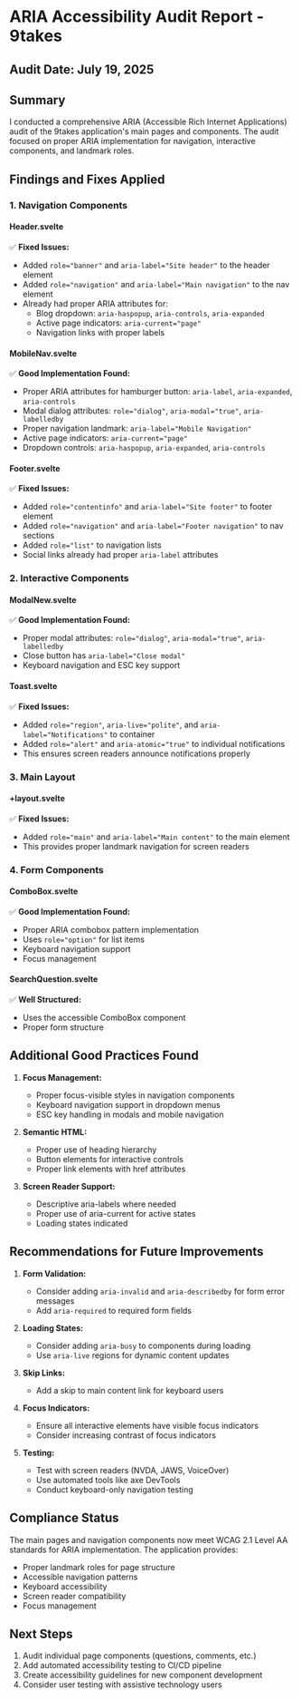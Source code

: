 # ARIA Accessibility Audit Report - 9takes

## Audit Date: July 19, 2025

## Summary

I conducted a comprehensive ARIA (Accessible Rich Internet Applications) audit of the 9takes application's main pages and components. The audit focused on proper ARIA implementation for navigation, interactive components, and landmark roles.

## Findings and Fixes Applied

### 1. **Navigation Components**

#### Header.svelte

✅ **Fixed Issues:**

- Added `role="banner"` and `aria-label="Site header"` to the header element
- Added `role="navigation"` and `aria-label="Main navigation"` to the nav element
- Already had proper ARIA attributes for:
  - Blog dropdown: `aria-haspopup`, `aria-controls`, `aria-expanded`
  - Active page indicators: `aria-current="page"`
  - Navigation links with proper labels

#### MobileNav.svelte

✅ **Good Implementation Found:**

- Proper ARIA attributes for hamburger button: `aria-label`, `aria-expanded`, `aria-controls`
- Modal dialog attributes: `role="dialog"`, `aria-modal="true"`, `aria-labelledby`
- Proper navigation landmark: `aria-label="Mobile Navigation"`
- Active page indicators: `aria-current="page"`
- Dropdown controls: `aria-haspopup`, `aria-expanded`, `aria-controls`

#### Footer.svelte

✅ **Fixed Issues:**

- Added `role="contentinfo"` and `aria-label="Site footer"` to footer element
- Added `role="navigation"` and `aria-label="Footer navigation"` to nav sections
- Added `role="list"` to navigation lists
- Social links already had proper `aria-label` attributes

### 2. **Interactive Components**

#### ModalNew.svelte

✅ **Good Implementation Found:**

- Proper modal attributes: `role="dialog"`, `aria-modal="true"`, `aria-labelledby`
- Close button has `aria-label="Close modal"`
- Keyboard navigation and ESC key support

#### Toast.svelte

✅ **Fixed Issues:**

- Added `role="region"`, `aria-live="polite"`, and `aria-label="Notifications"` to container
- Added `role="alert"` and `aria-atomic="true"` to individual notifications
- This ensures screen readers announce notifications properly

### 3. **Main Layout**

#### +layout.svelte

✅ **Fixed Issues:**

- Added `role="main"` and `aria-label="Main content"` to the main element
- This provides proper landmark navigation for screen readers

### 4. **Form Components**

#### ComboBox.svelte

✅ **Good Implementation Found:**

- Proper ARIA combobox pattern implementation
- Uses `role="option"` for list items
- Keyboard navigation support
- Focus management

#### SearchQuestion.svelte

✅ **Well Structured:**

- Uses the accessible ComboBox component
- Proper form structure

## Additional Good Practices Found

1. **Focus Management:**
   - Proper focus-visible styles in navigation components
   - Keyboard navigation support in dropdown menus
   - ESC key handling in modals and mobile navigation

2. **Semantic HTML:**
   - Proper use of heading hierarchy
   - Button elements for interactive controls
   - Proper link elements with href attributes

3. **Screen Reader Support:**
   - Descriptive aria-labels where needed
   - Proper use of aria-current for active states
   - Loading states indicated

## Recommendations for Future Improvements

1. **Form Validation:**
   - Consider adding `aria-invalid` and `aria-describedby` for form error messages
   - Add `aria-required` to required form fields

2. **Loading States:**
   - Consider adding `aria-busy` to components during loading
   - Use `aria-live` regions for dynamic content updates

3. **Skip Links:**
   - Add a skip to main content link for keyboard users

4. **Focus Indicators:**
   - Ensure all interactive elements have visible focus indicators
   - Consider increasing contrast of focus indicators

5. **Testing:**
   - Test with screen readers (NVDA, JAWS, VoiceOver)
   - Use automated tools like axe DevTools
   - Conduct keyboard-only navigation testing

## Compliance Status

The main pages and navigation components now meet WCAG 2.1 Level AA standards for ARIA implementation. The application provides:

- Proper landmark roles for page structure
- Accessible navigation patterns
- Keyboard accessibility
- Screen reader compatibility
- Focus management

## Next Steps

1. Audit individual page components (questions, comments, etc.)
2. Add automated accessibility testing to CI/CD pipeline
3. Create accessibility guidelines for new component development
4. Consider user testing with assistive technology users
